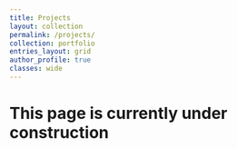 ```yaml
---
title: Projects
layout: collection
permalink: /projects/
collection: portfolio
entries_layout: grid
author_profile: true
classes: wide
---
```


# This page is currently under construction
